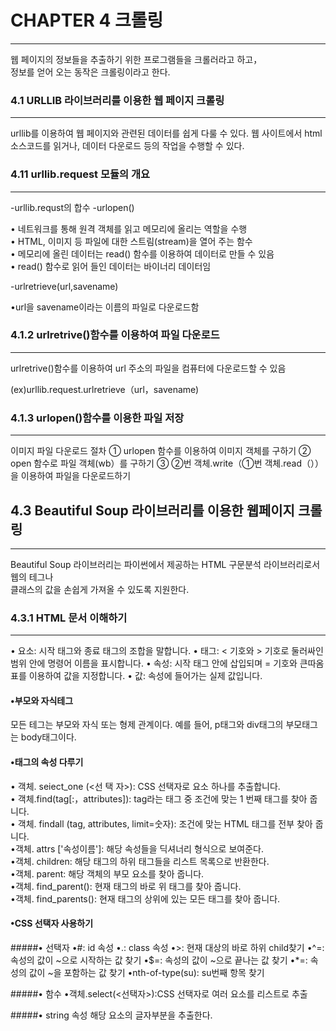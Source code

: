 # CHAPTER 4 크롤링
--------------------
웹 페이지의 정보들을 추출하기 위한 프로그램들을 크롤러라고 하고，   
정보를 얻어 오는 동작은 크롤링이라고 한다.


### 4.1 URLLIB 라이브러리를 이용한 웹 페이지 크롤링
--------

urllib를 이용하여 웹 페이지와 관련된 데이터를 쉽게 다룰 수 있다.
웹 사이트에서 html소스코드를 읽거나, 데이터 다운로드 등의 작업을 수행할 수 있다. 

### 4.11 urllib.request 모듈의 개요
------------
-urllib.requst의 합수
-urlopen()   

• 네트워크를 통해 원격 객체를 읽고 메모리에 올리는 역할을 수행   
• HTML, 이미지 등 파일에 대한 스트림(stream)을 열어 주는 함수   
• 메모리에 올린 데이터는 read() 함수를 이용하여 데이터로 만들 수 있음   
• read() 함수로 읽어 들인 데이터는 바이너리 데이터임   

-urlretrieve(url,savename)   

•url을 savename이라는 이름의 파일로 다운로드함   

### 4.1.2 urlretrive()함수를 이용하여 파일 다운로드   
------------
urlretrive()함수를 이용하여 url 주소의 파일을 컴퓨터에 다운로드할 수 있음   

(ex)urllib.request.urlretrieve（url，savename)   

### 4.1.3 urlopen()함수를 이용한 파일 저장   
------------

이미지 파일 다운로드 절차
① urlopen 함수를 이용하여 이미지 객체를 구하기
② open 함수로 파일 객체(wb）를 구하기
③ ②번 객체.write（①번 객체.read（））을 이용하여 파일을 다운로드하기

## 4.3 Beautiful Soup 라이브러리를 이용한 웹페이지 크롤링
-----------

Beautiful Soup 라이브러리는 파이썬에서 제공하는 HTML 구문분석 라이브러리로서 웹의 테그나    
클래스의 값을 손쉽게 가져올 수 있도록 지원한다.    

### 4.3.1 HTML 문서 이해하기
-----------
• 요소: 시작 태그와 종료 태그의 조합을 말합니다.
• 태그: < 기호와 > 기호로 둘러싸인 범위 안에 명령어 이름을 표시합니다.
• 속성: 시작 태그 안에 삽입되며 = 기호와 큰따옴표를 이용하여 값을 지정합니다.
• 값: 속성에 들어가는 실제 값입니다.

#### •부모와 자식테그
모든 테그는 부모와 자식 또는 형제 관계이다. 예를 들어, p태그와 div태그의 부모태그는 body태그이다.   
#### •태그의 속성 다루기

• 객체. seiect_one (<선 택 자>): CSS 선택자로 요소 하나를 추출합니다.   
• 객체.find(tag[:，attributes]): tag라는 태그 중 조건에 맞는 1 번째 태그를 찾아 줍니다.   
• 객체. findall (tag, attributes, limit=숫자): 조건에 맞는 HTML 태그를 전부 찾아 줍니다.   
•객체. attrs ['속성이름']: 해당 속성들을 딕셔너리 형식으로 보여준다.   
•객체. children: 해당 태그의 하위 태그들을 리스트 목록으로 반환한다.    
•객체. parent: 해당 객체의 부모 요소를 찾아 줍니다.    
•객체. find_parent(): 현재 태그의 바로 위 태그를 찾아 줍니다.     
•객체. find_parents(): 현재 태그의 상위에 있는 모든 태그를 찾아 줍니다.     

#### •CSS 선택자 사용하기

#####• 선택자
•#: id 속성
•.: class 속성
•>: 현재 대상의 바로 하위 child찾기
•^=: 속성의 값이 ~으로 시작하는 값 찾기
•$=: 속성의 값이 ~으로 끝나는 값 찾기
•*=: 속성의 값이 ~을 포함하는 값 찾기
•nth-of-type(su): su번째 항목 찾기

#####• 함수
•객체.select(<선택자>):CSS 선택자로 여러 요소를 리스트로 추출

#####• string 속성
해당 요소의 글자부분을 추출한다.










